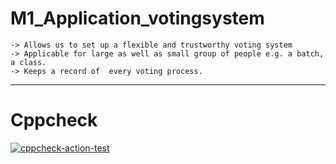 # M1_Application_votingsystem


    -> Allows us to set up a flexible and trustworthy voting system
    -> Applicable for large as well as small group of people e.g. a batch, a class.
    -> Keeps a record of  every voting process.



---
# Cppcheck

[![cppcheck-action-test](https://github.com/YamunadharReddy/M1_Application_votingsystem/actions/workflows/cppcheck.yml/badge.svg?branch=main)](https://github.com/YamunadharReddy/M1_Application_votingsystem/actions/workflows/cppcheck.yml)
